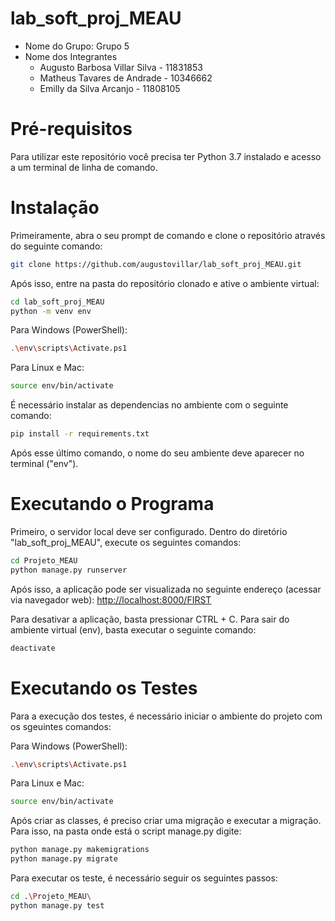 # lab_soft_proj_MEAU

- Nome do Grupo: Grupo 5
- Nome dos Integrantes
    * Augusto Barbosa Villar Silva - 11831853
    * Matheus Tavares de Andrade - 10346662
    * Emilly da Silva Arcanjo - 11808105
# Pré-requisitos

Para utilizar este repositório você precisa ter Python 3.7 instalado e acesso a um terminal de linha de comando.

# Instalação

Primeiramente, abra o seu prompt de comando e clone o repositório através do seguinte comando:

```sh
git clone https://github.com/augustovillar/lab_soft_proj_MEAU.git
```

Após isso, entre na pasta do repositório clonado e ative o ambiente virtual:

```sh
cd lab_soft_proj_MEAU
python -m venv env
```

Para Windows (PowerShell):
```sh
.\env\scripts\Activate.ps1
```

Para Linux e Mac:
```sh
source env/bin/activate
```

É necessário instalar as dependencias no ambiente com o seguinte comando:
```sh
pip install -r requirements.txt
```

Após esse último comando, o nome do seu ambiente deve aparecer no terminal ("env").

# Executando o Programa

Primeiro, o servidor local deve ser configurado. Dentro do diretório "lab_soft_proj_MEAU", execute os seguintes comandos:

```sh
cd Projeto_MEAU
python manage.py runserver
```

Após isso, a aplicação pode ser visualizada no seguinte endereço (acessar via navegador web): [http://localhost:8000/FIRST](http://localhost:8000/FIRST)

Para desativar a aplicação, basta pressionar CTRL + C. Para sair do ambiente virtual (env), basta executar o seguinte comando:

``` sh
deactivate
```

# Executando os Testes
Para a execução dos testes, é necessário iniciar o ambiente do projeto com os sgeuintes comandos:

Para Windows (PowerShell):
```sh
.\env\scripts\Activate.ps1
```

Para Linux e Mac:
```sh
source env/bin/activate
```

Após criar as classes, é preciso criar uma migração e executar a migração. Para isso, na pasta onde está o script manage.py digite:
```sh
python manage.py makemigrations
python manage.py migrate
```

Para executar os teste, é necessário seguir os seguintes passos:

```sh
cd .\Projeto_MEAU\
python manage.py test
```
